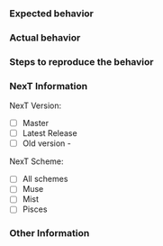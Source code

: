 <!-- ATTENTION!
If you want to fast resolve your issue, WRITE IT IN ENGLISH, please. Not all contributors/collaborators know Chinese language and Google translate can't always give true translates on issues. Thanks!
You may delete this recomendations and use template which is placed below. 
-->

### Expected behavior <!-- (预期行为) -->


### Actual behavior <!-- (实际行为) -->


### Steps to reproduce the behavior <!-- (重现步骤) -->


### NexT Information <!-- (Check one with "x") -->

NexT Version:
- [ ] Master
- [ ] Latest Release
- [ ] Old version - 

NexT Scheme:
- [ ] All schemes
- [ ] Muse
- [ ] Mist
- [ ] Pisces

### Other Information <!-- (Like Browser, System, Screenshots) -->
